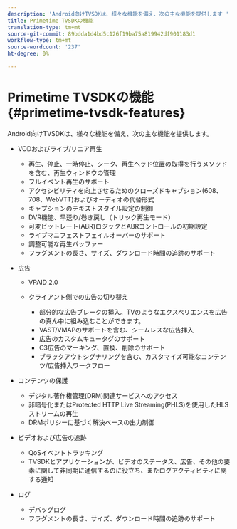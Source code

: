 ```yaml
---
description: 'Android向けTVSDKは、様々な機能を備え、次の主な機能を提供します '
title: Primetime TVSDKの機能
translation-type: tm+mt
source-git-commit: 89bdda1d4bd5c126f19ba75a819942df901183d1
workflow-type: tm+mt
source-wordcount: '237'
ht-degree: 0%

---
```



# Primetime TVSDKの機能{#primetime-tvsdk-features}

Android向けTVSDKは、様々な機能を備え、次の主な機能を提供します。

* VODおよびライブ/リニア再生

   * 再生、停止、一時停止、シーク、再生ヘッド位置の取得を行うメソッドを含む、再生ウィンドウの管理
   * フルイベント再生のサポート
   * アクセシビリティを向上させるためのクローズドキャプション(608、708、WebVTT)およびオーディオの代替形式
   * キャプションのテキストスタイル設定の制御
   * DVR機能、早送り/巻き戻し（トリック再生モード）
   * 可変ビットレート(ABR)ロジックとABRコントロールの初期設定
   * ライブマニフェストフェイルオーバーのサポート
   * 調整可能な再生バッファー
   * フラグメントの長さ、サイズ、ダウンロード時間の追跡のサポート

* 広告

   * VPAID 2.0
   * クライアント側での広告の切り替え

      * 部分的な広告ブレークの挿入。TVのようなエクスペリエンスを広告の真ん中に組み込むことができます。
      * VAST/VMAPのサポートを含む、シームレスな広告挿入
      * 広告のカスタムキュータグのサポート
      * C3広告のマーキング、置換、削除のサポート
      * ブラックアウトシグナリングを含む、カスタマイズ可能なコンテンツ/広告挿入ワークフロー

* コンテンツの保護

   * デジタル著作権管理(DRM)関連サービスへのアクセス
   * 非暗号化またはProtected HTTP Live Streaming(PHLS)を使用したHLSストリームの再生
   * DRMポリシーに基づく解決ベースの出力制御

* ビデオおよび広告の追跡

   * QoSイベントトラッキング
   * TVSDKとアプリケーションが、ビデオのステータス、広告、その他の要素に関して非同期に通信するのに役立ち、またログアクティビティに関する通知

* ログ

   * デバッグログ
   * フラグメントの長さ、サイズ、ダウンロード時間の追跡のサポート

